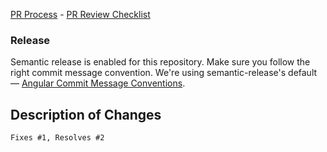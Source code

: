 [PR Process](https://github.com/poetapp/documentation/blob/master/process/pr-review.md#pr-process) - [PR Review Checklist](https://github.com/poetapp/documentation/blob/master/process/pr-review.md#pr-review-checklist)

### Release
 Semantic release is enabled for this repository. Make sure you follow the right commit message convention. 
 We're using semantic-release's default — [Angular Commit Message Conventions](https://github.com/angular/angular.js/blob/master/DEVELOPERS.md#-git-commit-guidelines).

## Description of Changes

<!-- Remove the back-ticks (`) to link one or more issues fixed/resolved by this PR (or delete if not applicable) -->
`Fixes #1, Resolves #2`

<!-- Describe your changes below in a reasonable amount of detail -->
